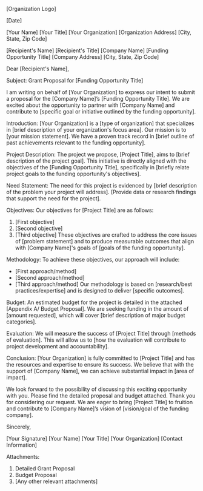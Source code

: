 [Organization Logo]

[Date]

[Your Name]
[Your Title]
[Your Organization]
[Organization Address]
[City, State, Zip Code]

[Recipient's Name]
[Recipient's Title]
[Company Name]
[Funding Opportunity Title]
[Company Address]
[City, State, Zip Code]

Dear [Recipient's Name],

Subject: Grant Proposal for [Funding Opportunity Title]

I am writing on behalf of [Your Organization] to express our intent to submit a proposal for the [Company Name]’s [Funding Opportunity Title]. We are excited about the opportunity to partner with [Company Name] and contribute to [specific goal or initiative outlined by the funding opportunity].

Introduction:
[Your Organization] is a [type of organization] that specializes in [brief description of your organization's focus area]. Our mission is to [your mission statement]. We have a proven track record in [brief outline of past achievements relevant to the funding opportunity].

Project Description:
The project we propose, [Project Title], aims to [brief description of the project goal]. This initiative is directly aligned with the objectives of the [Funding Opportunity Title], specifically in [briefly relate project goals to the funding opportunity's objectives].

Need Statement:
The need for this project is evidenced by [brief description of the problem your project will address]. [Provide data or research findings that support the need for the project].

Objectives:
Our objectives for [Project Title] are as follows:
1. [First objective]
2. [Second objective]
3. [Third objective]
These objectives are crafted to address the core issues of [problem statement] and to produce measurable outcomes that align with [Company Name]'s goals of [goals of the funding opportunity].

Methodology:
To achieve these objectives, our approach will include:
- [First approach/method]
- [Second approach/method]
- [Third approach/method]
Our methodology is based on [research/best practices/expertise] and is designed to deliver [specific outcomes].

Budget:
An estimated budget for the project is detailed in the attached [Appendix A/ Budget Proposal]. We are seeking funding in the amount of [amount requested], which will cover [brief description of major budget categories].

Evaluation:
We will measure the success of [Project Title] through [methods of evaluation]. This will allow us to [how the evaluation will contribute to project development and accountability].

Conclusion:
[Your Organization] is fully committed to [Project Title] and has the resources and expertise to ensure its success. We believe that with the support of [Company Name], we can achieve substantial impact in [area of impact].

We look forward to the possibility of discussing this exciting opportunity with you. Please find the detailed proposal and budget attached. Thank you for considering our request. We are eager to bring [Project Title] to fruition and contribute to [Company Name]’s vision of [vision/goal of the funding company].

Sincerely,

[Your Signature]
[Your Name]
[Your Title]
[Your Organization]
[Contact Information]

Attachments:
1. Detailed Grant Proposal
2. Budget Proposal
3. [Any other relevant attachments]